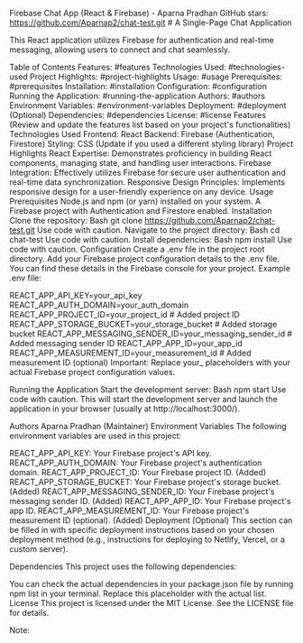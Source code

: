 Firebase Chat App (React & Firebase) - Aparna Pradhan
GitHub stars: https://github.com/Aparnap2/chat-test.git  # A Single-Page Chat Application

This React application utilizes Firebase for authentication and real-time messaging, allowing users to connect and chat seamlessly.

Table of Contents
Features: #features
Technologies Used: #technologies-used
Project Highlights: #project-highlights
Usage: #usage
Prerequisites: #prerequisites
Installation: #installation
Configuration: #configuration
Running the Application: #running-the-application
Authors: #authors
Environment Variables: #environment-variables
Deployment: #deployment (Optional)
Dependencies: #dependencies
License: #license
Features
(Review and update the features list based on your project's functionalities)
Technologies Used
Frontend: React
Backend: Firebase (Authentication, Firestore)
Styling: CSS (Update if you used a different styling library)
Project Highlights
React Expertise: Demonstrates proficiency in building React components, managing state, and handling user interactions.
Firebase Integration: Effectively utilizes Firebase for secure user authentication and real-time data synchronization.
Responsive Design Principles: Implements responsive design for a user-friendly experience on any device.
Usage
Prerequisites
Node.js and npm (or yarn) installed on your system.
A Firebase project with Authentication and Firestore enabled.
Installation
Clone the repository:
Bash
git clone https://github.com/Aparnap2/chat-test.git
Use code with caution.
Navigate to the project directory:
Bash
cd chat-test
Use code with caution.
Install dependencies:
Bash
npm install
Use code with caution.
Configuration
Create a .env file in the project root directory.
Add your Firebase project configuration details to the .env file. You can find these details in the Firebase console for your project.
Example .env file:

REACT_APP_API_KEY=your_api_key
REACT_APP_AUTH_DOMAIN=your_auth_domain
REACT_APP_PROJECT_ID=your_project_id  # Added project ID
REACT_APP_STORAGE_BUCKET=your_storage_bucket  # Added storage bucket
REACT_APP_MESSAGING_SENDER_ID=your_messaging_sender_id  # Added messaging sender ID
REACT_APP_APP_ID=your_app_id
REACT_APP_MEASUREMENT_ID=your_measurement_id  # Added measurement ID (optional)
Important: Replace your_ placeholders with your actual Firebase project configuration values.

Running the Application
Start the development server:
Bash
npm start
Use code with caution.
This will start the development server and launch the application in your browser (usually at http://localhost:3000/).

Authors
Aparna Pradhan (Maintainer)
Environment Variables
The following environment variables are used in this project:

REACT_APP_API_KEY: Your Firebase project's API key.
REACT_APP_AUTH_DOMAIN: Your Firebase project's authentication domain.
REACT_APP_PROJECT_ID: Your Firebase project ID. (Added)
REACT_APP_STORAGE_BUCKET: Your Firebase project's storage bucket. (Added)
REACT_APP_MESSAGING_SENDER_ID: Your Firebase project's messaging sender ID. (Added)
REACT_APP_APP_ID: Your Firebase project's app ID.
REACT_APP_MEASUREMENT_ID: Your Firebase project's measurement ID (optional). (Added)
Deployment (Optional)
This section can be filled in with specific deployment instructions based on your chosen deployment method (e.g., instructions for deploying to Netlify, Vercel, or a custom server).

Dependencies
This project uses the following dependencies:

You can check the actual dependencies in your package.json file by running npm list in your terminal. Replace this placeholder with the actual list.
License
This project is licensed under the MIT License. See the LICENSE file for details.

Note:
